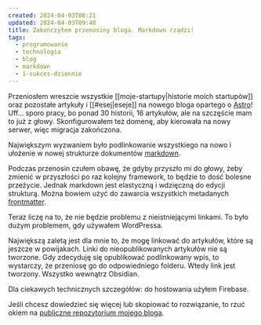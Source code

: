 ```yaml
---
created: 2024-04-03T08:21
updated: 2024-04-03T09:48
title: Zakończyłem przenosiny bloga. Markdown rządzi!
tags:
  - programowanie
  - technologia
  - blog
  - markdown
  - 1-sukces-dziennie
---
```

Przeniosłem wreszcie wszystkie [[moje-startupy|historie moich startupów]] oraz pozostałe artykuły i [[#esej|eseje]] na nowego bloga opartego o [Astro](https://astro.build/)! Uff... sporo pracy, bo ponad 30 historii, 16 artykułów, ale na szczęście mam to już z głowy. Skonfigurowałem też domenę, aby kierowała na nowy serwer, więc migracja zakończona.

Największym wyzwaniem było podlinkowanie wszystkiego na nowo i ułożenie w nowej strukturze dokumentów [markdown](https://en.wikipedia.org/wiki/Markdown).

Podczas przenosin czułem obawę, że gdyby przyszło mi do głowy, żeby zmienić w przyszłości po raz kolejny framework, to będzie to dość bolesne przeżycie. Jednak markdown jest elastyczną i wdzięczną do edycji strukturą. Można bowiem użyć do zawarcia wszystkich metadanych [frontmatter](https://dev.to/dailydevtips1/what-exactly-is-frontmatter-123g).

Teraz liczę na to, że nie będzie problemu z nieistniejącymi linkami. To było dużym problemem, gdy używałem WordPressa.

Największą zaletą jest dla mnie to, że mogę linkować do artykułów, które są jeszcze w powijakach. Linki do nieopublikowanych artykułów nie są tworzone. Gdy zdecyduję się opublikować podlinkowany wpis, to wystarczy, że przeniosę go do odpowiedniego folderu. Wtedy link jest tworzony. Wszystko wewnątrz Obsidian.

Dla ciekawych technicznych szczegółów: do hostowania użyłem Firebase.

Jeśli chcesz dowiedzieć się więcej lub skopiować to rozwiązanie, to rzuć okiem na [publiczne repozytorium mojego bloga](https://github.com/degregar/michalkukla-astro).